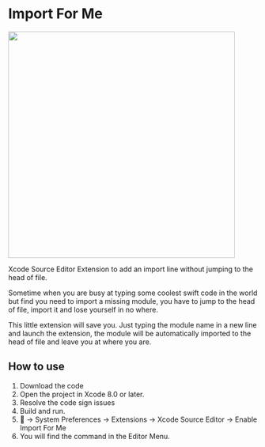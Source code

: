# Import For Me

<img src="/screenshot.gif" width=458>

Xcode Source Editor Extension to add an import line without jumping to the head of file.

Sometime when you are busy at typing some coolest swift code in the world but find you need to import a missing module, you have to jump to the head of file, import it and lose yourself in no where.

This little extension will save you. Just typing the module name in a new line and launch the extension, the module will be automatically imported to the head of file and leave you at where you are.

## How to use

1. Download the code
2. Open the project in Xcode 8.0 or later.
3. Resolve the code sign issues
4. Build and run.
5.  -> System Preferences -> Extensions -> Xcode Source Editor -> Enable Import For Me
6. You will find the command in the Editor Menu.
